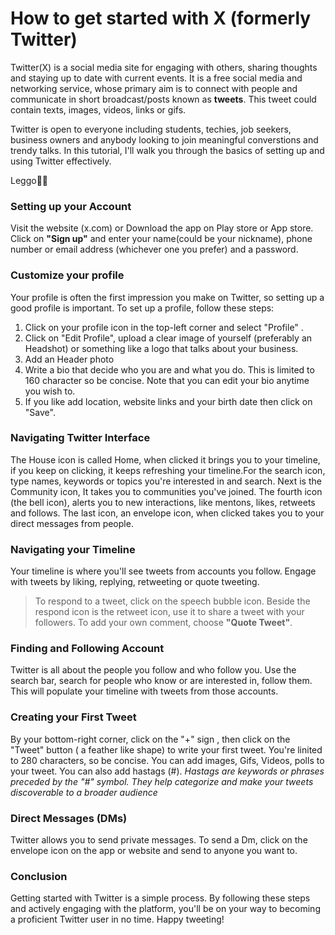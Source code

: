 # How to get started with X (formerly Twitter)

Twitter(X) is a social media site for engaging with others, sharing thoughts and staying up to date with current events. It is a free social media and networking service, whose primary aim is to connect with people and communicate in short broadcast/posts known as **tweets**. This tweet could contain texts, images, videos, links or gifs.

Twitter is open to everyone including students, techies, job seekers, business owners and anybody looking to join meaningful converstions and trendy talks. In this tutorial, I'll walk you through the basics of setting up and using Twitter effectively.

Leggo🚀🚀

### Setting up your Account
Visit the website (x.com) or Download the app on Play store or App store. Click on **"Sign up"** and enter your name(could be your nickname), phone number or email address (whichever one you prefer) and a password. 

### Customize your profile
Your profile is often the first impression you make on Twitter, so setting up a good profile is important.  To set up a profile, follow these steps: 
<ol>
   <li>Click on your profile icon in the top-left corner and select "Profile" . </li>
   <li> Click on "Edit Profile",  upload a clear image of yourself (preferably an Headshot) or something like a logo that talks about your business.</li>
   <li> Add an Header photo </li>
   <li> Write a bio that decide who you are and what you do. This is limited to 160 character so be concise. Note that you can edit your bio anytime you wish to.</li>
   <li> If you like add location, website links and your birth date then click on "Save".</li>
   </ol>

###  Navigating Twitter Interface
The House icon is called Home, when clicked it brings you to your timeline, if you keep on clicking, it keeps refreshing your timeline.For the search icon, type names, keywords or topics you're interested in and search. Next is the Community icon, It takes you to communities you've joined. The fourth icon (the bell icon), alerts you to new interactions, like mentons, likes, retweets and follows. The last icon, an envelope icon, when clicked takes you to your direct messages from people. 

###  Navigating your Timeline
Your timeline is where you'll see tweets from accounts you follow. Engage with tweets by liking, replying, retweeting or quote tweeting. 
> To respond to a tweet, click on the speech bubble icon. 
> Beside the respond icon is the retweet icon, use it to share a tweet with your followers.  To add your own comment, choose **"Quote Tweet"**.

### Finding and Following Account
Twitter is all about the people you follow and who follow you.  Use the search bar, search for people who know or are interested in, follow them. This will populate your timeline with tweets from those accounts.


### Creating your First Tweet
By your bottom-right corner, click on the "+" sign , then click on the "Tweet" button ( a feather like shape) to write your first tweet. You're linited to 280 characters, so be concise. You can add images, Gifs, Videos, polls to your tweet. You can also add hastags (#).  *Hastags are keywords or phrases preceded by the "#" symbol. They help categorize and make your tweets discoverable to a broader audience*

### Direct Messages (DMs)
Twitter allows you to send private messages. To send a Dm, click on the envelope icon on the app or website and send to anyone you want to.

### Conclusion
Getting started with Twitter is a simple process. By following these steps and actively engaging with the platform, you'll be on your way to becoming a proficient Twitter user in no time. Happy tweeting!
